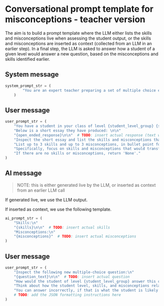 # Conversational prompt template for misconceptions - teacher version

The aim is to build a prompt template where the LLM either lists the skills and misconceptions live when assessing the student output, or the skills and misconceptions are inserted as context (collected from an LLM in an earlier step).
In a final step, the LLM is asked to answer how a student of a given level would answer a new question, based on the misconceptions and skills identified earlier.

## System message
```python
system_prompt_str = (
        "You are an expert teacher preparing a set of multiple choice exam questions on {exam_type}. "
    )
```

## User message

```python
user_prompt_str = (
    "You have a student in your class of level {student_level_group} {student_scale}. "
    "Below is a short essay they have produced: \n\n"
    "{open_ended_response}\n\n"  # TODO: insert actual response (text with annotations + error legend)
    "Inspect the short essay and list the skills and misconceptions that the student has. "
    "List up to 3 skills and up to 3 misconceptions, in bullet point format. "
    "Specifically, focus on skills and misconceptions that would transfer from production to reading comprehension. "
    "If there are no skills or misconceptions, return 'None'."
)
```

## AI message
> NOTE: this is either generated live by the LLM, or inserted as context from an earlier LLM call

If generated live, we use the LLM output.

If inserted as context, we use the following template.
```python
ai_prompt_str = (
    "Skills:\n"
    "{skills}\n\n"  # TODO: insert actual skills
    "Misconceptions:\n"
    "{misconceptions}"  # TODO: insert actual misconceptions
)
```

## User message
```python
user_prompt_str = (
    "Inspect the following new multiple-choice question:\n"
    "{question_text}\n\n"  # TODO: insert actual question
    "How would the student of level {student_level_group} answer this question? "
    "Think about how the student level, skills, and misconceptions relate to the question difficulty and what mistakes the student is likely to make. "
    "You can answer incorrectly, if that is what the student is likely to do for this question. "
    # TODO: add the JSON formatting instructions here
)
```




